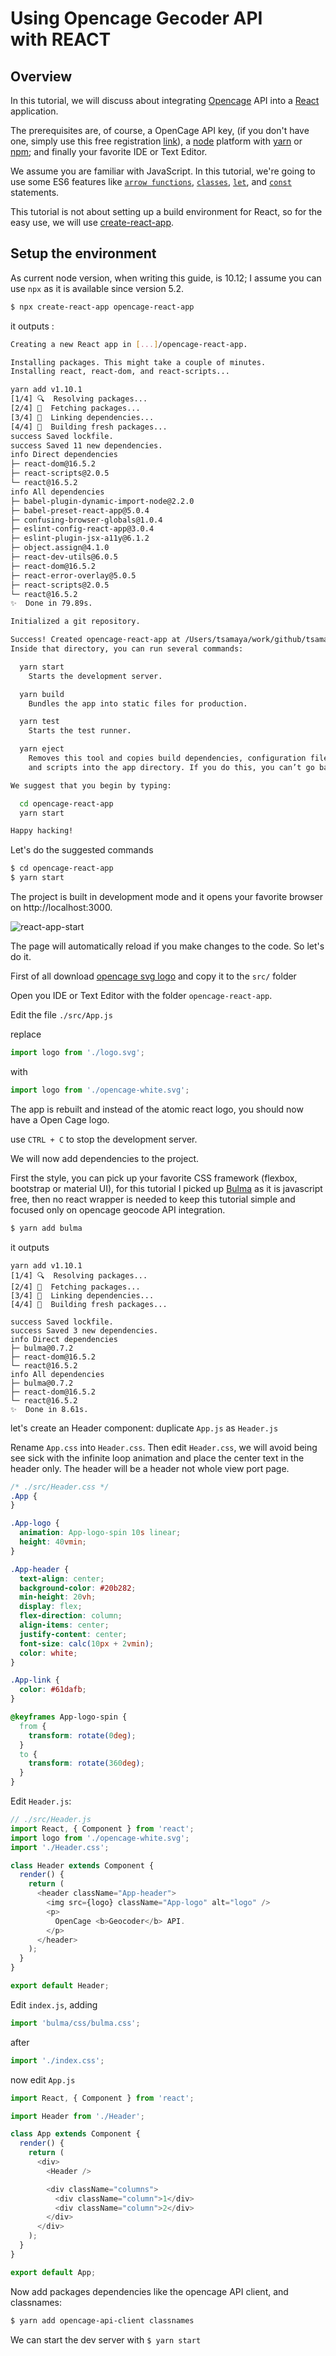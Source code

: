 # Using Opencage Gecoder API with REACT

## Overview

In this tutorial, we will discuss about integrating [Opencage](https://opencagedata.com/) API into a [React](https://reactjs.org/) application.

The prerequisites are, of course, a OpenCage API key, (if you don't have one, simply use this free registration [link](https://opencagedata.com/users/sign_up)), a [node](https://nodejs.org/) platform with [yarn](https://yarnpkg.com/) or [npm](https://www.npmjs.com/get-npm); and finally your favorite IDE or Text Editor.

We assume you are familiar with JavaScript. In this tutorial, we're going to use some ES6 features like [`arrow functions`](https://developer.mozilla.org/en-US/docs/Web/JavaScript/Reference/Functions/Arrow_functions), [`classes`](https://developer.mozilla.org/en-US/docs/Web/JavaScript/Reference/Classes), [`let`](https://developer.mozilla.org/en-US/docs/Web/JavaScript/Reference/Statements/let), and [`const`](https://developer.mozilla.org/en-US/docs/Web/JavaScript/Reference/Statements/const) statements.

This tutorial is not about setting up a build environment for React, so for the easy use, we will use [create-react-app](https://facebook.github.io/create-react-app/).

## Setup the environment

As current node version, when writing this guide, is 10.12; I assume you can use `npx` as it is available since version 5.2.

```bash
$ npx create-react-app opencage-react-app
```

it outputs :

```bash
Creating a new React app in [...]/opencage-react-app.

Installing packages. This might take a couple of minutes.
Installing react, react-dom, and react-scripts...

yarn add v1.10.1
[1/4] 🔍  Resolving packages...
[2/4] 🚚  Fetching packages...
[3/4] 🔗  Linking dependencies...
[4/4] 📃  Building fresh packages...
success Saved lockfile.
success Saved 11 new dependencies.
info Direct dependencies
├─ react-dom@16.5.2
├─ react-scripts@2.0.5
└─ react@16.5.2
info All dependencies
├─ babel-plugin-dynamic-import-node@2.2.0
├─ babel-preset-react-app@5.0.4
├─ confusing-browser-globals@1.0.4
├─ eslint-config-react-app@3.0.4
├─ eslint-plugin-jsx-a11y@6.1.2
├─ object.assign@4.1.0
├─ react-dev-utils@6.0.5
├─ react-dom@16.5.2
├─ react-error-overlay@5.0.5
├─ react-scripts@2.0.5
└─ react@16.5.2
✨  Done in 79.89s.

Initialized a git repository.

Success! Created opencage-react-app at /Users/tsamaya/work/github/tsamaya/opencage-react-app
Inside that directory, you can run several commands:

  yarn start
    Starts the development server.

  yarn build
    Bundles the app into static files for production.

  yarn test
    Starts the test runner.

  yarn eject
    Removes this tool and copies build dependencies, configuration files
    and scripts into the app directory. If you do this, you can’t go back!

We suggest that you begin by typing:

  cd opencage-react-app
  yarn start

Happy hacking!
```

Let's do the suggested commands

<!--  -->

```bash
$ cd opencage-react-app
$ yarn start
```

The project is built in development mode and it opens your favorite browser on http://localhost:3000.

![react-app-start](./resources/create-react-app-start.png)

The page will automatically reload if you make changes to the code. So let's do it.

First of all download [opencage svg logo](https://raw.githubusercontent.com/tsamaya/opencage-react-guide/master/resources/opencage-white.svg) and copy it to the `src/` folder

Open you IDE or Text Editor with the folder `opencage-react-app`.

Edit the file `./src/App.js`

replace

```js
import logo from './logo.svg';
```

with

```js
import logo from './opencage-white.svg';
```

The app is rebuilt and instead of the atomic react logo, you should now have a Open Cage logo.

use `CTRL + C` to stop the development server.

We will now add dependencies to the project.

First the style, you can pick up your favorite CSS framework (flexbox, bootstrap or material UI), for this tutorial I picked up [Bulma]() as it is javascript free, then no react wrapper is needed to keep this tutorial simple and focused only on opencage geocode API integration.

```bash
$ yarn add bulma
```

it outputs

```
yarn add v1.10.1
[1/4] 🔍  Resolving packages...
[2/4] 🚚  Fetching packages...
[3/4] 🔗  Linking dependencies...
[4/4] 📃  Building fresh packages...

success Saved lockfile.
success Saved 3 new dependencies.
info Direct dependencies
├─ bulma@0.7.2
├─ react-dom@16.5.2
└─ react@16.5.2
info All dependencies
├─ bulma@0.7.2
├─ react-dom@16.5.2
└─ react@16.5.2
✨  Done in 8.61s.
```

let's create an Header component: duplicate `App.js` as `Header.js`

Rename `App.css` into `Header.css`. Then edit `Header.css`, we will avoid being see sick with the infinite loop animation and place the center text in the header only. The header will be a header not whole view port page.

```css
/* ./src/Header.css */
.App {
}

.App-logo {
  animation: App-logo-spin 10s linear;
  height: 40vmin;
}

.App-header {
  text-align: center;
  background-color: #20b282;
  min-height: 20vh;
  display: flex;
  flex-direction: column;
  align-items: center;
  justify-content: center;
  font-size: calc(10px + 2vmin);
  color: white;
}

.App-link {
  color: #61dafb;
}

@keyframes App-logo-spin {
  from {
    transform: rotate(0deg);
  }
  to {
    transform: rotate(360deg);
  }
}
```

Edit `Header.js`:

```js
// ./src/Header.js
import React, { Component } from 'react';
import logo from './opencage-white.svg';
import './Header.css';

class Header extends Component {
  render() {
    return (
      <header className="App-header">
        <img src={logo} className="App-logo" alt="logo" />
        <p>
          OpenCage <b>Geocoder</b> API.
        </p>
      </header>
    );
  }
}

export default Header;
```

Edit `index.js`, adding

```js
import 'bulma/css/bulma.css';
```

after

```js
import './index.css';
```

now edit `App.js`

```js
import React, { Component } from 'react';

import Header from './Header';

class App extends Component {
  render() {
    return (
      <div>
        <Header />

        <div className="columns">
          <div className="column">1</div>
          <div className="column">2</div>
        </div>
      </div>
    );
  }
}

export default App;
```

Now add packages dependencies like the opencage API client, and classnames:

```bash
$ yarn add opencage-api-client classnames
```

We can start the dev server with `$ yarn start`
